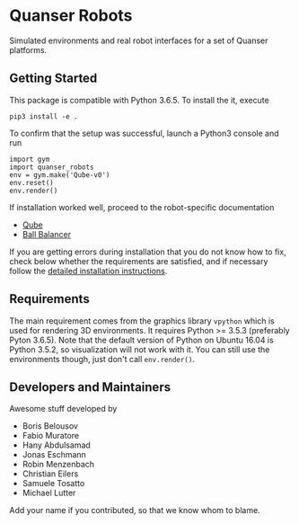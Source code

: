 Quanser Robots
==============

Simulated environments and real robot interfaces for a set of Quanser platforms.


Getting Started
---------------
This package is compatible with Python 3.6.5. To install the it, execute

    pip3 install -e .

To confirm that the setup was successful, launch a Python3 console and run
    
    import gym
    import quanser_robots
    env = gym.make('Qube-v0')
    env.reset()
    env.render()

If installation worked well, proceed to the robot-specific documentation

- [Qube](quanser_robots/qube/Readme.md)
- [Ball Balancer](quanser_robots/ball_balancer/Readme.md)

If you are getting errors during installation that you do not know how to fix,
check below whether the requirements are satisfied, and if necessary follow
the [detailed installation instructions](Install.md).


Requirements
------------
The main requirement comes from the graphics library `vpython`
which is used for rendering 3D environments.
It requires Python >= 3.5.3 (preferably Pyton 3.6.5).
Note that the default version of Python on Ubuntu 16.04 is Python 3.5.2,
so visualization will not work with it.
You can still use the environments though, just don't call `env.render()`.


Developers and Maintainers
--------------------------
Awesome stuff developed by
- Boris Belousov
- Fabio Muratore
- Hany Abdulsamad
- Jonas Eschmann
- Robin Menzenbach
- Christian Eilers
- Samuele Tosatto
- Michael Lutter

Add your name if you contributed, so that we know whom to blame.
